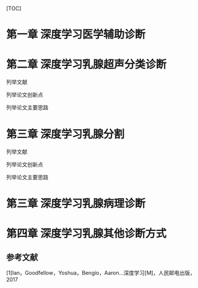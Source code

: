 # ### 

[TOC]



# 第一章 深度学习医学辅助诊断



# 第二章 深度学习乳腺超声分类诊断

列举文献

列举论文创新点

列举论文主要思路

# 第三章 深度学习乳腺分割

列举文献

列举论文创新点

列举论文主要思路

# 第三章 深度学习乳腺病理诊断

# 第四章 深度学习乳腺其他诊断方式







## 参考文献

[1]Ian，Goodfellow，Yoshua，Bengio，Aaron...深度学习[M]，人民邮电出版，2017


